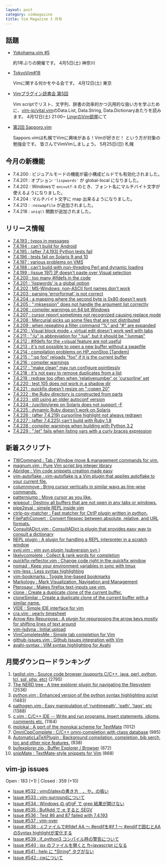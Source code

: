 ```yaml
---
layout: post
category: vimmagazine
title: Vim Magazine 3 月号
---
```


## 話題

- [Yokohama.vim #5](http://atnd.org/events/48511)

  約1年ぶりの開催です。 4月5日(土) 神奈川

- [TokyoVim#18](http://connpass.com/event/5658/)

  Vimに関する何かをやる会です。 4月12日(土) 東京

- [Vimプラグイン読書会 第5回](http://haya14busa.github.io/reading-vimplugin/)

  Vim scriptでリスト、文字列、辞書の効率的かつ汎用的な扱い方を学ぶために、[vim-jp/vital.vim](https://github.com/vim-jp/vital.vim)のData.List, Data.String, Data.Dictionaryあたりを読みます。
  4月12日(土) 21:00~ [LingrのVim部屋](http://lingr.com/room/vim)にて

- [第2回 Sapporo.vim](http://atnd.org/events/49000)

  Sapporo.vimは札幌でVimに興味がある！Vimが好きだ！ という方が対象の勉強会です。 皆さんでVimVimしましょう。
  5月25日(日) 札幌

## 今月の新機能

- 7.4.200 : ビジュアルモードの機能が最小構成ビルドでも有効化されました。
- 7.4.201 : オプション `'lispwords'` が global-local になりました。
- 7.4.202 : Windowsで `enc=utf-8` のとき、フォント名にマルチバイト文字が使えるようになりました。
- 7.4.204 : マルチバイト文字に map 出来るようになりました。
- 7.4.213 : `:noswapfile` が追加されました。
- 7.4.218 : `uniq()` 関数が追加されました。

## リリース情報

- [7.4.193 : typos in messages](https://github.com/vim/vim/commit/4de6a212f922aa132e9a76d0392bee3adfee6e29)
- [7.4.194 : can't build for Android](https://github.com/vim/vim/commit/4064e24a0f7581b47dcc9de9e24891d295d4f6e2)
- [7.4.195 : (after 7.4.193) Python tests fail](https://github.com/vim/vim/commit/038e5d47660b1b6ffe9005a4bcc51c88a3b38416)
- [7.4.196 : tests fail on Solaris 9 and 10](https://github.com/vim/vim/commit/f7dc2b551708315a833fcb19c288759c277dcfe1)
- [7.4.197 : various problems on VMS](https://github.com/vim/vim/commit/206f011829920e41c4d3782af7591da6e1b86655)
- [7.4.198 : can't build with non-threding Perl and dynamic loading](https://github.com/vim/vim/commit/d8619997c47557a5f8acd52fcab04cd3eb01a0d6)
- [7.4.199 : (issue 197) \]P doesn't paste over Visual selection](https://github.com/vim/vim/commit/27bed20452ad2f8a9c9d749d2db20660c3d0e45a)
- [7.4.200 : too many #ifdefs in the code](https://github.com/vim/vim/commit/24ff9e33a9b87f63547e7bce95d09ade1a04fcfb)
- [7.4.201 : 'lispwords' is a global option](https://github.com/vim/vim/commit/af6c131bf7f86dc85fbc2e4a79f2547786228126)
- [7.4.202 : MS-Windows: non-ASCII font names don't work](https://github.com/vim/vim/commit/b1692e2b8f074926f75b11e0d0a519d502b95c82)
- [7.4.203 : parsing 'errorformat' is not correct](https://github.com/vim/vim/commit/8eded09bf7a1c4f7994db7ef66780a32334c2538)
- [7.4.204 : a mapping where the second byte is 0x80 doesn't work](https://github.com/vim/vim/commit/1d9ff43f585da9dc51c65a8c64bc19b281cc73f6)
- [7.4.205 : ":mksession" does not handle the argument list correctly](https://github.com/vim/vim/commit/f0bdd2f28db28707385535ac9c270903e16c4637)
- [7.4.206 : compiler warnings on 64 bit Windows](https://github.com/vim/vim/commit/a0844a117068ff4d541eb17ef3c0566995e5d3c8)
- [7.4.207 : cursor report sometimes not recognized causing replace mode](https://github.com/vim/vim/commit/9c8c8c5d302ad40a3cd89fcd76f718b7e9fe86d5)
- [7.4.208 : Mercurial picks up some files that are not distributed](https://github.com/vim/vim/commit/2fb9fa19e2263f077163d0da844b637d0a356863)
- [7.4.209 : when repeating a filter command "%" and "#" are expanded](https://github.com/vim/vim/commit/529d2d63699bd43fde8c04fd0c84fd7b3e6bf20a)
- [7.4.210 : Visual block mode + virtual edit doesn't work well with tabs](https://github.com/vim/vim/commit/4c9a949d00468dde748653b269338ddfb30910cc)
- [7.4.211 : ":lu" is abbreviation for ":lua", but it should be ":lunmap"](https://github.com/vim/vim/commit/ed287f9a4e3f4ed5528ad2af65b7b23bce14a688)
- [7.4.212 : #ifdefs for the +visual feature are not useful](https://github.com/vim/vim/commit/f7ff6e85e8a4e84cff023f5db4b66ef85986605a)
- [7.4.213 : it's not possible to open a new buffer without a swapfile](https://github.com/vim/vim/commit/5803ae6c076b1d61381afe27fcdedac61dd2cda9)
- [7.4.214 : compilation problems on HP&#x5f;nonStop (Tandem)](https://github.com/vim/vim/commit/03305f396ff7be377cb608f1a281c1eb5aa80d0b)
- [7.4.215 : ":sp foo" reloads "foo" if it is the current buffer](https://github.com/vim/vim/commit/7b44934037cf2a603df8c9dcd6f82cdde4ec4940)
- [7.4.216 : compiler warnings](https://github.com/vim/vim/commit/c410530637aad9e7ab187e1fb0ffc6c3de2b5b20)
- [7.4.217 : "make clean" may run configure pointlessly](https://github.com/vim/vim/commit/1a3eb8e1b51015b99d2e68242dc5326153edc72f)
- [7.4.218 : it's not easy to remove duplicates from a list](https://github.com/vim/vim/commit/327aa02ddaafa7c4585120ed152e078b9d74acea)
- [7.4.219 : redraw too often when 'relativenumber' or 'cursorline' set](https://github.com/vim/vim/commit/b679875b29b519b5a612ffa6f4379ddfa5da5b12)
- [7.4.220 : test 105 does not work in a shadow dir](https://github.com/vim/vim/commit/c666b5b467df3a3c5c7755bf1cb45724879709c9)
- [7.4.221 : quickfix doesn't resize on ":copen 20"](https://github.com/vim/vim/commit/158864120d3ee8baa2b5c9c2cb15bd5c5ea5731b)
- [7.4.222 : the Ruby directory is constructed from parts](https://github.com/vim/vim/commit/a6fd37be4fa01cef4bc4368f8fa814d9c6d084fd)
- [7.4.223 : still using an older autoconf version](https://github.com/vim/vim/commit/7db7784103306cfa7db4e94acf9b1bc2b0bc3888)
- [7.4.224 : /usr/bin/grep on Solaris does not support -F](https://github.com/vim/vim/commit/2bcaec320aff11e777618e5b8c112aa15ec6ca21)
- [7.4.225 : dynamic Ruby doesn't work on Solaris](https://github.com/vim/vim/commit/73b044dca94c8d427144b920c12fe5c47007a6f6)
- [7.4.226 : (after 7.4.219) cursorline highlight not always redrawn](https://github.com/vim/vim/commit/3d6db1467b9c3737fcf61e03209f2ffcea5a4bca)
- [7.4.227 : (after 7.4.225) can't build with Ruby 1.8](https://github.com/vim/vim/commit/498af70e066c66b66f1737b553287c1339846842)
- [7.4.228 : compiler warnings when building with Python 3.2](https://github.com/vim/vim/commit/922a4664fe51662a24097b8e74e5f716beef12f4)
- [7.4.229 : ":let" fails when listing vars with a curly braces expression](https://github.com/vim/vim/commit/a392038db5871af6f78fe4d822d9f7126f25eab6)

## 新着スクリプト

- [TWCommand : Tab / Window move & management commands for vim.](http://www.vim.org/scripts/script.php?script_id=4876)
- [magnum.vim : Pure Vim script big integer library](http://www.vim.org/scripts/script.php?script_id=4877)
- [Abridge : Vim code snippets creation made easy](http://www.vim.org/scripts/script.php?script_id=4878)
- [vim-autoflake : vim-autoflake is a Vim plugin that applies autoflake to your current file. ](http://www.vim.org/scripts/script.php?script_id=4879)
- [columnmove : Bring cursor vertically in similar ways as line-wise commands.](http://www.vim.org/scripts/script.php?script_id=4880)
- [patternjump : Move cursor as you like.](http://www.vim.org/scripts/script.php?script_id=4881)
- [wipeout : Destroy all buffers that are not open in any tabs or windows.](http://www.vim.org/scripts/script.php?script_id=4882)
- [pipe2eval : simple REPL inside vim](http://www.vim.org/scripts/script.php?script_id=4883)
- [ctrlp-py-matcher : Fast matcher for CtrlP plugin written in python.](http://www.vim.org/scripts/script.php?script_id=4884)
- [FilePathConvert : Convert filespec between absolute, relative, and URL formats.](http://www.vim.org/scripts/script.php?script_id=4885)
- [ConsultADict.vim : ConsultADict is plugin that provides easy way to consult a dictionary](http://www.vim.org/scripts/script.php?script_id=4886)
- [REPL plugin : A plugin for handling a REPL interpreter in a scratch window](http://www.vim.org/scripts/script.php?script_id=4887)
- [svnj.vim : vim svn plugin (subversion svn )](http://www.vim.org/scripts/script.php?script_id=4888)
- [likelycomplete : Collect & rank words for completion](http://www.vim.org/scripts/script.php?script_id=4889)
- [quickfix-reflector.vim : Change code right in the quickfix window](http://www.vim.org/scripts/script.php?script_id=4890)
- [nomad : Keep your environment variables in sync with tmux](http://www.vim.org/scripts/script.php?script_id=4891)
- [vim-less : Less syntax highlighting](http://www.vim.org/scripts/script.php?script_id=4892)
- [vim-bookmarks : Toggle line-based bookmarks](http://www.vim.org/scripts/script.php?script_id=4893)
- [Markology : Mark Visualization, Navigation and Management](http://www.vim.org/scripts/script.php?script_id=4894)
- [Pterosaur : Makes firefox text-inputs use vim.](http://www.vim.org/scripts/script.php?script_id=4895)
- [clone : Create a duplicate clone of the current buffer.](http://www.vim.org/scripts/script.php?script_id=4896)
- [cloneSimilar : Create a duplicate clone of the current buffer with a similar name.](http://www.vim.org/scripts/script.php?script_id=4897)
- [VIDE : Simple IDE interface for vim](http://www.vim.org/scripts/script.php?script_id=4898)
- [cra.vim : yearly timesheet](http://www.vim.org/scripts/script.php?script_id=4899)
- [Arrow Key Repurpose : A plugin for repurposing the arrow keys mostly for shifting lines of text around](http://www.vim.org/scripts/script.php?script_id=4900)
- [vim-lsdyna : Initial upload](http://www.vim.org/scripts/script.php?script_id=4901)
- [VimCompletesMe : Simple tab completion for Vim](http://www.vim.org/scripts/script.php?script_id=4902)
- [github-issues.vim : Github Issues integration with Vim](http://www.vim.org/scripts/script.php?script_id=4903)
- [avahi-syntax : VIM syntax highlighting for Avahi](http://www.vim.org/scripts/script.php?script_id=4904)

## 月間ダウンロードランキング

1. [taglist.vim : Source code browser (supports C/C++, java, perl, python, tcl, sql, php, etc)](http://www.vim.org/scripts/script.php?script_id=273) (2795)
2. [The NERD tree : A tree explorer plugin for navigating the filesystem](http://www.vim.org/scripts/script.php?script_id=1658) (2536)
3. [python.vim : Enhanced version of the python syntax highlighting script](http://www.vim.org/scripts/script.php?script_id=790) (1483)
4. [pathogen.vim : Easy manipulation of 'runtimepath', 'path', 'tags', etc](http://www.vim.org/scripts/script.php?script_id=2332) (1388)
5. [c.vim : C/C++ IDE --  Write and run programs. Insert statements, idioms, comments etc.](http://www.vim.org/scripts/script.php?script_id=213) (1164)
6. [molokai : A port of the monokai scheme for TextMate](http://www.vim.org/scripts/script.php?script_id=2340) (1012)
7. [OmniCppComplete : C/C++ omni-completion with ctags database](http://www.vim.org/scripts/script.php?script_id=1520) (985)
8. [AutomaticLaTeXPlugin : Background compilation, completion, bib serch, toc and other nice features.](http://www.vim.org/scripts/script.php?script_id=2945) (938)
9. [bufexplorer.zip : Buffer Explorer / Browser](http://www.vim.org/scripts/script.php?script_id=42) (872)
10. [snipMate : TextMate-style snippets for Vim](http://www.vim.org/scripts/script.php?script_id=2540) (868)

## vim-jp issues

Open : 183 (+1) | Closed : 359 (+10)

- [Issue #532 : vimのlatexの書き方　、や。の扱い](https://github.com/vim-jp/issues/issues/532)
- [Issue #533 : vim-surroundについて](https://github.com/vim-jp/issues/issues/533)
- [Issue #534 : Windows の gf/gF で grep 結果が開けない](https://github.com/vim-jp/issues/issues/534)
- [Issue #535 : BufAdd で :e すると SEGV](https://github.com/vim-jp/issues/issues/535)
- [Issue #536 : Test 86 and 87 failed with 7.4.193](https://github.com/vim-jp/issues/issues/536)
- [Issue #537 : vim-over](https://github.com/vim-jp/issues/issues/537)
- [Issue #538 : .cファイルで#ifdef AA ～ #endifを#if 1 ～ #endifで囲むとAAのSyntax highlightが変化する](https://github.com/vim-jp/issues/issues/538)
- [Issue #539 : if&#x5f;python3 コンパイル時の警告について](https://github.com/vim-jp/issues/issues/539)
- [Issue #540 : jsx のファイルを開くと ft=javascript になる](https://github.com/vim-jp/issues/issues/540)
- [Issue #541 : help に &#x2a;String&#x2a; タグがない](https://github.com/vim-jp/issues/issues/541)
- [Issue #542 : cwについて](https://github.com/vim-jp/issues/issues/542)

